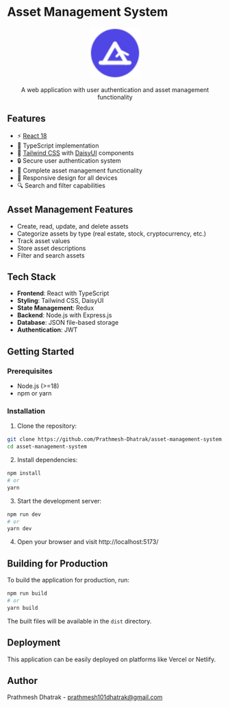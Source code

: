 # Asset Management System

<p align='center'>
  <img src='public/favicon.svg' alt='Asset Management System' width='120'/>
</p>

<p align='center'>
A web application with user authentication and asset management functionality
</p>

## Features

- ⚡️ [React 18](https://react.dev/)
- 🦾 TypeScript implementation
- 🎨 [Tailwind CSS](https://tailwindcss.com/) with [DaisyUI](https://daisyui.com/) components
- 🔒 Secure user authentication system
- 💼 Complete asset management functionality
- 📱 Responsive design for all devices
- 🔍 Search and filter capabilities

## Asset Management Features

- Create, read, update, and delete assets
- Categorize assets by type (real estate, stock, cryptocurrency, etc.)
- Track asset values
- Store asset descriptions
- Filter and search assets

## Tech Stack

- **Frontend**: React with TypeScript
- **Styling**: Tailwind CSS, DaisyUI
- **State Management**: Redux
- **Backend**: Node.js with Express.js
- **Database**: JSON file-based storage
- **Authentication**: JWT

## Getting Started

### Prerequisites

- Node.js (>=18)
- npm or yarn

### Installation

1. Clone the repository:

```bash
git clone https://github.com/Prathmesh-Dhatrak/asset-management-system.git
cd asset-management-system
```

2. Install dependencies:

```bash
npm install
# or
yarn
```

3. Start the development server:

```bash
npm run dev
# or
yarn dev
```

4. Open your browser and visit http://localhost:5173/

## Building for Production

To build the application for production, run:

```bash
npm run build
# or
yarn build
```

The built files will be available in the `dist` directory.

## Deployment

This application can be easily deployed on platforms like Vercel or Netlify.

## Author

Prathmesh Dhatrak - [prathmesh101dhatrak@gmail.com](mailto:prathmesh101dhatrak@gmail.com)